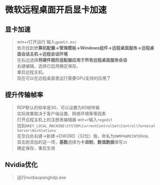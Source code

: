 # 微软远程桌面开启显卡加速

<!--more-->
## 显卡加速

> win+r打开运行 输入`gpedit.msc`  
> 依次找到**计算机配置->管理模板->Windows组件->远程桌面服务->远程桌面会话主机->远程会话环境**  
> 在右边选择**将硬件图形适配器应用于所有远程桌面服务会话**  
> 右键编辑，选择已启用确定保存。  
> 重启远程主机。  
> 现在可以在远程桌面里运行需要GPU支持的应用了

## 提升传输帧率

> RDP默认的帧率是30，可以设置为60帧传输  
> 实际效果取决于客户端设置、网络环境等等因素  
> 打开远程主机上的注册表编辑器 win+r输入`regedit`  
> 找到`HKEY_LOCAL_MACHINE\SYSTEM\CurrentControlSet\Control\Terminal Server\WinStations`   
> 在空白处右键->新建->DWORD（32位）值，命名为`DWMFRAMEINTERVAL`  
> 双击刚添加的这一项，**基数**选择为**十进制**，**数值数据**填写`15`  
> 确定保存，重启生效 

## Nvidia优化

> 运行nvidiaopenglrdp.exe
